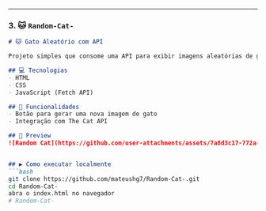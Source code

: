
---

### 3. 🐱 `Random-Cat-`

```md
# 🐱 Gato Aleatório com API

Projeto simples que consome uma API para exibir imagens aleatórias de gatos.

## 💻 Tecnologias
- HTML
- CSS
- JavaScript (Fetch API)

## 🎯 Funcionalidades
- Botão para gerar uma nova imagem de gato
- Integração com The Cat API

## 📸 Preview
![Random Cat](https://github.com/user-attachments/assets/7a8d3c17-772a-4091-91be-d52c746a77b7)


## ▶️ Como executar localmente
```bash
git clone https://github.com/mateushg7/Random-Cat-.git
cd Random-Cat-
abra o index.html no navegador
# Random-Cat-
